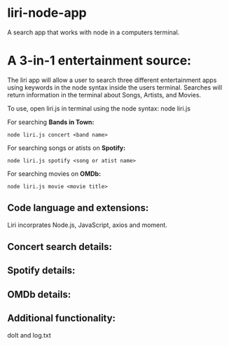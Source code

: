 # liri-node-app
A search app that works with node in a computers terminal.

# A 3-in-1 entertainment source:
The liri app will allow a user to search three different entertainment apps using keywords in the node syntax inside the users terminal. Searches will return information in the terminal about Songs, Artists, and Movies. 

To use, open liri.js in terminal using the node syntax:
  node liri.js
    
For searching **Bands in Town:**

    node liri.js concert <band name>
  
For searching songs or atists on **Spotify:**

    node liri.js spotify <song or atist name>
    
For searching movies on **OMDb:**

    node liri.js movie <movie title>   
    
## Code language and extensions:
Liri incorprates Node.js, JavaScript, axios and moment.

## Concert search details:


## Spotify details:

## OMDb details:

## Additional functionality:
doIt and log.txt

